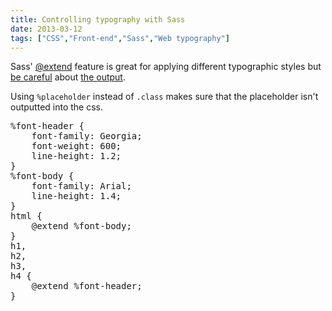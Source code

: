 ```yaml
---
title: Controlling typography with Sass
date: 2013-03-12
tags: ["CSS","Front-end","Sass","Web typography"]
---
```


Sass' [@extend](http://sass-lang.com/docs/yardoc/file.SASS_REFERENCE.html#extend) feature is great for applying different typographic styles but [be careful](http://8gramgorilla.com/mastering-sass-extends-and-placeholders/) about [the output](http://thesassway.com/articles/sass-doesnt-create-bad-code-bad-coders-do).

Using `%placeholder` instead of `.class` makes sure that the placeholder isn't outputted into the css.

<pre class="theme:github lang:sass decode:true crayon-selected">%font-header {
    font-family: Georgia;
    font-weight: 600;
    line-height: 1.2;
}
%font-body {
    font-family: Arial;
    line-height: 1.4;
}
html {
    @extend %font-body;
}
h1,
h2,
h3,
h4 {
    @extend %font-header;
}</pre>


